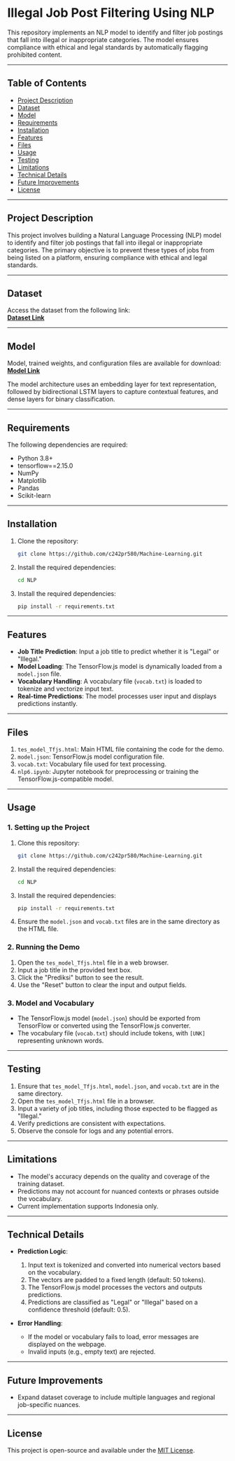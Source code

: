 # Illegal Job Post Filtering Using NLP

This repository implements an NLP model to identify and filter job postings that fall into illegal or inappropriate categories. The model ensures compliance with ethical and legal standards by automatically flagging prohibited content.

---

## Table of Contents

- [Project Description](#project-description)  
- [Dataset](#dataset)  
- [Model](#model)  
- [Requirements](#requirements)    
- [Installation](#installation)  
- [Features](#features)  
- [Files](#files)  
- [Usage](#usage)  
- [Testing](#testing)  
- [Limitations](#limitations)  
- [Technical Details](#technical-details)  
- [Future Improvements](#future-improvements)  
- [License](#license)

---

## Project Description

This project involves building a Natural Language Processing (NLP) model to identify and filter job postings that fall into illegal or inappropriate categories. The primary objective is to prevent these types of jobs from being listed on a platform, ensuring compliance with ethical and legal standards.

---

## Dataset
Access the dataset from the following link:  
**[Dataset Link](https://drive.google.com/drive/folders/1joe-qILoh7lGZ0cYAKrrRAG8Le3aE6pE?usp=sharing)**

---

## Model

Model, trained weights, and configuration files are available for download:  
**[Model Link](https://drive.google.com/drive/folders/1QoycjXXtm8qTJSDlgfQhJPTRGHEF6L5G?usp=sharing)**  

The model architecture uses an embedding layer for text representation, followed by bidirectional LSTM layers to capture contextual features, and dense layers for binary classification.

---

## Requirements

The following dependencies are required:  

- Python 3.8+
- tensorflow==2.15.0
- NumPy
- Matplotlib
- Pandas
- Scikit-learn

---

## Installation
1. Clone the repository:
   ```bash
   git clone https://github.com/c242pr580/Machine-Learning.git
   ```
2. Install the required dependencies:
   ```bash
   cd NLP
   ```
3. Install the required dependencies:
   ```bash
   pip install -r requirements.txt
   ```

---

## Features
- **Job Title Prediction**: Input a job title to predict whether it is "Legal" or "Illegal."
- **Model Loading**: The TensorFlow.js model is dynamically loaded from a `model.json` file.
- **Vocabulary Handling**: A vocabulary file (`vocab.txt`) is loaded to tokenize and vectorize input text.
- **Real-time Predictions**: The model processes user input and displays predictions instantly.

---

## Files
1. `tes_model_Tfjs.html`: Main HTML file containing the code for the demo.
2. `model.json`: TensorFlow.js model configuration file.
3. `vocab.txt`: Vocabulary file used for text processing.
4. `nlp6.ipynb`: Jupyter notebook for preprocessing or training the TensorFlow.js-compatible model.

---

## Usage

### 1. Setting up the Project
1. Clone this repository:
   ```bash
   git clone https://github.com/c242pr580/Machine-Learning.git
   ```
2. Install the required dependencies:
   ```bash
   cd NLP
   ```
3. Install the required dependencies:
   ```bash
   pip install -r requirements.txt
   ```
4. Ensure the `model.json` and `vocab.txt` files are in the same directory as the HTML file.

### 2. Running the Demo
1. Open the `tes_model_Tfjs.html` file in a web browser.
2. Input a job title in the provided text box.
3. Click the "Prediksi" button to see the result.
4. Use the "Reset" button to clear the input and output fields.

### 3. Model and Vocabulary
- The TensorFlow.js model (`model.json`) should be exported from TensorFlow or converted using the TensorFlow.js converter.
- The vocabulary file (`vocab.txt`) should include tokens, with `[UNK]` representing unknown words.

---

## Testing
1. Ensure that `tes_model_Tfjs.html`, `model.json`, and `vocab.txt` are in the same directory.
2. Open the `tes_model_Tfjs.html` file in a browser.
3. Input a variety of job titles, including those expected to be flagged as "Illegal."
4. Verify predictions are consistent with expectations.
5. Observe the console for logs and any potential errors.

---

## Limitations
- The model's accuracy depends on the quality and coverage of the training dataset.
- Predictions may not account for nuanced contexts or phrases outside the vocabulary.
- Current implementation supports Indonesia only.

---

## Technical Details
- **Prediction Logic**:
  1. Input text is tokenized and converted into numerical vectors based on the vocabulary.
  2. The vectors are padded to a fixed length (default: 50 tokens).
  3. The TensorFlow.js model processes the vectors and outputs predictions.
  4. Predictions are classified as "Legal" or "Illegal" based on a confidence threshold (default: 0.5).

- **Error Handling**:
  - If the model or vocabulary fails to load, error messages are displayed on the webpage.
  - Invalid inputs (e.g., empty text) are rejected.

---

## Future Improvements
- Expand dataset coverage to include multiple languages and regional job-specific nuances.


---

## License
This project is open-source and available under the [MIT License](LICENSE).

